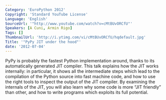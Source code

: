 ```yaml
---
Category: 'EuroPython 2012'
Copyright: 'Standard YouTube License'
Language: 'English'
SourceUrl: '"http://www.youtube.com/watch?v=cMtBUvORCfU"'
Speakers: [A Cuni, Armin Rigo]
Tags: []
ThumbnailUrl: 'http://i.ytimg.com/vi/cMtBUvORCfU/hqdefault.jpg'
Title: '"PyPy JIT under the hood"'
date: '2012-07-04'
---
```

PyPy is probably the fastest Python implementation around, thanks to its
automatically generated JIT compiler. This talk explains how the JIT works
internally: in particular, it shows all the intermediate steps which lead to
the compilation of the Python source into fast machine code, and how to use
the right tools to inspect the output of the JIT compiler. By examining the
internals of the JIT, you will also learn why some code is more “JIT friendly”
than other, and how to write programs which exploits its full potential.

